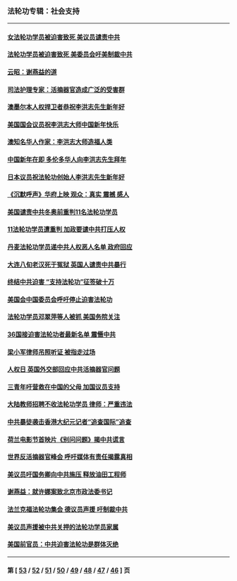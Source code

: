 ### 法轮功专辑：社会支持
---
#### [女法轮功学员被迫害致死 美议员谴责中共](../../pages/nf4386/n13682069.md?04130430) 
#### [法轮功学员被迫害致死 美委员会吁美制裁中共](../../pages/nf4386/n13631310.md?04130430) 
#### [云昭：谢燕益的道](../../pages/nf4386/n13607391.md?04130430) 
#### [司法护理专家：活摘器官造成广泛的受害群](../../pages/nf4386/n13570425.md?04130430) 
#### [澳墨尔本人权捍卫者恭祝李洪志先生新年好](../../pages/nf4386/n13556164.md?04130430) 
#### [美国国会议员祝李洪志大师中国新年快乐](../../pages/nf4386/n13554208.md?04130430) 
#### [澳知名华人作家：李洪志大师造福人类](../../pages/nf4386/n13552049.md?04130430) 
#### [中国新年在即 多伦多华人向李洪志先生拜年](../../pages/nf4386/n13531756.md?04130430) 
#### [日本议员祝法轮功创始人李洪志先生新年好](../../pages/nf4386/n13543228.md?04130430) 
#### [《沉默呼声》华府上映 观众：真实 震撼 感人](../../pages/nf4386/n13524739.md?04130430) 
#### [美国谴责中共冬奥前重判11名法轮功学员](../../pages/nf4386/n13521806.md?04130430) 
#### [11法轮功学员遭重判 加政要谴中共打压人权](../../pages/nf4386/n13521294.md?04130430) 
#### [丹麦法轮功学员递中共人权恶人名单 政府回应](../../pages/nf4386/n13497482.md?04130430) 
#### [大连八旬老汉死于冤狱 英国人谴责中共暴行](../../pages/nf4386/n13480118.md?04130430) 
#### [终结中共迫害 “支持法轮功”征签破十万](../../pages/nf4386/n13471084.md?04130430) 
#### [美国会中国委员会呼吁停止迫害法轮功](../../pages/nf4386/n13465411.md?04130430) 
#### [法轮功学员邓翠萍等人被抓 美国务院关注](../../pages/nf4386/n13451524.md?04130430) 
#### [36国接迫害法轮功者最新名单 震慑中共](../../pages/nf4386/n13445909.md?04130430) 
#### [梁小军律师吊照听证 被指走过场](../../pages/nf4386/n13437662.md?04130430) 
#### [人权日 英国外交部回应中共活摘器官问题](../../pages/nf4386/n13430243.md?04130430) 
#### [三青年吁营救在中国的父母 加国议员支持](../../pages/nf4386/n13429744.md?04130430) 
#### [大陆教师招聘不收法轮功学员 律师：严重违法](../../pages/nf4386/n13365839.md?04130430) 
#### [中共暴徒袭击香港大纪元记者“追查国际”追查](../../pages/nf4386/n13343404.md?04130430) 
#### [荷兰电影节首映片《别问问题》揭中共谎言](../../pages/nf4386/n13321179.md?04130430) 
#### [世界反活摘器官峰会 呼吁媒体有责任揭露真相](../../pages/nf4386/n13264475.md?04130430) 
#### [美议员吁国务卿向中共施压 释放油田工程师](../../pages/nf4386/n13233845.md?04130430) 
#### [谢燕益：就许娜案致北京市政法委书记](../../pages/nf4386/n13182701.md?04130430) 
#### [法兰克福法轮功集会 德议员声援 吁制裁中共](../../pages/nf4386/n13175975.md?04130430) 
#### [美议员声援被中共关押的法轮功学员家属](../../pages/nf4386/n13158310.md?04130430) 
#### [美国前官员：中共迫害法轮功是群体灭绝](../../pages/nf4386/n13157750.md?04130430) 

---
#### 第 [ [53](./53.md?04130430) / [52](./52.md?04130430) / [51](./51.md?04130430) / [50](./50.md?04130430) / [49](./49.md?04130430) / [48](./48.md?04130430) / [47](./47.md?04130430) / [46](./46.md?04130430) ] 页

